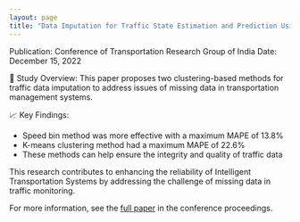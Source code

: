 ```yaml
---
layout: page
title: "Data Imputation for Traffic State Estimation and Prediction Using Wi-Fi Sensors"
---
```


Publication: Conference of Transportation Research Group of India
Date: December 15, 2022

🚦 Study Overview: This paper proposes two clustering-based methods for traffic data imputation to address issues of missing data in transportation management systems.

📈 Key Findings:
- Speed bin method was more effective with a maximum MAPE of 13.8%
- K-means clustering method had a maximum MAPE of 22.6%
- These methods can help ensure the integrity and quality of traffic data

This research contributes to enhancing the reliability of Intelligent Transportation Systems by addressing the challenge of missing data in traffic monitoring.

For more information, see the [full paper](https://link.springer.com/chapter/10.1007/978-981-19-4204-4_23) in the conference proceedings.